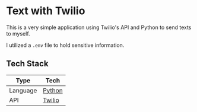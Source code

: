 # Text with Twilio

This is a very simple application using Twilio's API and Python to send texts to myself.

I utilized a `.env` file to hold sensitive information.

## Tech Stack

| Type      | Tech                                                         |
| --------- | ------------------------------------------------------------ |
| Language  | [Python](https://www.python.org/)                            |
| API       | [Twilio](https://www.twilio.com/)                            |
